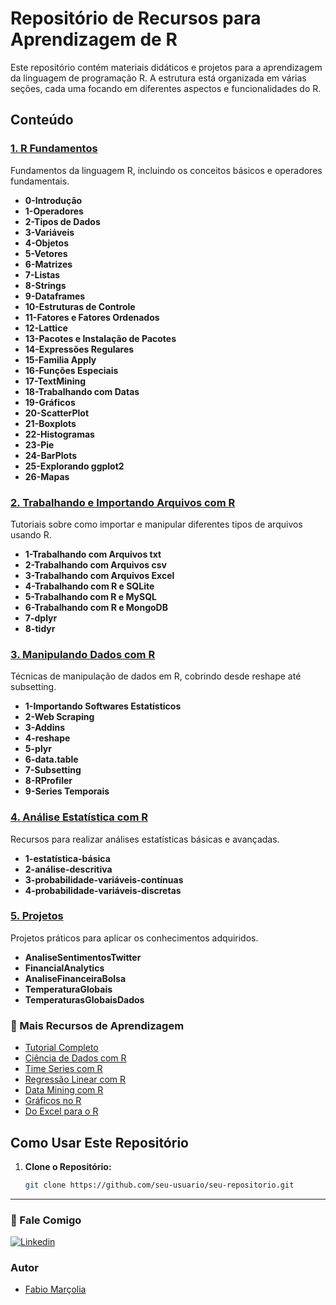 # Repositório de Recursos para Aprendizagem de R

Este repositório contém materiais didáticos e projetos para a aprendizagem da linguagem de programação R. A estrutura está organizada em várias seções, cada uma focando em diferentes aspectos e funcionalidades do R.

## Conteúdo

### [1. R Fundamentos](./1-R-Fundamentos/)
Fundamentos da linguagem R, incluindo os conceitos básicos e operadores fundamentais.
- **0-Introdução**
- **1-Operadores**
- **2-Tipos de Dados**
- **3-Variáveis**
- **4-Objetos**
- **5-Vetores**
- **6-Matrizes**
- **7-Listas**
- **8-Strings**
- **9-Dataframes**
- **10-Estruturas de Controle**
- **11-Fatores e Fatores Ordenados**
- **12-Lattice**
- **13-Pacotes e Instalação de Pacotes**
- **14-Expressões Regulares**
- **15-Familia Apply**
- **16-Funções Especiais**
- **17-TextMining**
- **18-Trabalhando com Datas**
- **19-Gráficos**
- **20-ScatterPlot**
- **21-Boxplots**
- **22-Histogramas**
- **23-Pie**
- **24-BarPlots**
- **25-Explorando ggplot2**
- **26-Mapas**

### [2. Trabalhando e Importando Arquivos com R](./2-trabalhando-importando-arquivos-com-r)
Tutoriais sobre como importar e manipular diferentes tipos de arquivos usando R.
- **1-Trabalhando com Arquivos txt**
- **2-Trabalhando com Arquivos csv**
- **3-Trabalhando com Arquivos Excel**
- **4-Trabalhando com R e SQLite**
- **5-Trabalhando com R e MySQL**
- **6-Trabalhando com R e MongoDB**
- **7-dplyr**
- **8-tidyr**

### [3. Manipulando Dados com R](./3-manipulando-dados-com-r/)
Técnicas de manipulação de dados em R, cobrindo desde reshape até subsetting.
- **1-Importando Softwares Estatísticos**
- **2-Web Scraping**
- **3-Addins**
- **4-reshape**
- **5-plyr**
- **6-data.table**
- **7-Subsetting**
- **8-RProfiler**
- **9-Series Temporais**

### [4. Análise Estatística com R](./4-analise-estatistica-com-r)
Recursos para realizar análises estatísticas básicas e avançadas.
- **1-estatística-básica**
- **2-análise-descritiva**
- **3-probabilidade-variáveis-contínuas**
- **4-probabilidade-variáveis-discretas**

### [5. Projetos](./5-projetos)
Projetos práticos para aplicar os conhecimentos adquiridos.
- **AnaliseSentimentosTwitter**
- **FinancialAnalytics**
- **AnaliseFinanceiraBolsa**
- **TemperaturaGlobais**
- **TemperaturasGlobaisDados**

### 🎁 Mais Recursos de Aprendizagem

- [Tutorial Completo](https://www.tutorialspoint.com/r/index.htm)
- [Ciência de Dados com R](https://cdr.ibpad.com.br/introducao.html)
- [Time Series com R](http://r-statistics.co/Time-Series-Analysis-With-R.html)
- [Regressão Linear com R](http://r-statistics.co/Linear-Regression.html)
- [Data Mining com R](http://www.rdatamining.com/home)
- [Gráficos no R](https://www.datamentor.io/r-programming/bar-plot)
- [Do Excel para o R](https://www.business-science.io/business/2019/02/20/excel-to-r-part-1.html)

  

## Como Usar Este Repositório

1. **Clone o Repositório:** 
   ```bash
   git clone https://github.com/seu-usuario/seu-repositorio.git

---

### 🔗 Fale Comigo

[![Linkedin](https://img.shields.io/badge/linkedin-0A66C2?style=for-the-badge&logo=linkedin&logoColor=black)](https://www.linkedin.com/in/fabiomarcolia/)


### Autor

- [Fabio Marçolia](https://github.com/fabiomarcolia)
